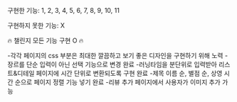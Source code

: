 구현한 기능: 1, 2, 3, 4, 5, 6, 7, 8, 9, 10, 11

구현하지 못한 기능: X

🔥 챌린지 모든 기능 구현 O 🔥

-각각 페이지의 css 부분은 최대한 깔끔하고 보기 좋은 디자인을 구현하기 위해 노력
-장르를 단순 입력이 아닌 선택 기능으로 변경 완료
-러닝타임을 분단위로 입력받아 리스트&디테일 페이지에 시간 단위로 변환되도록 구현 완료
-제목 이름 순, 별점 순, 상영 시간 순으로 페이지 정렬 기능 넣기 완료
-리뷰 추가 페이지에서 사용자가 이미지 추가 가능
